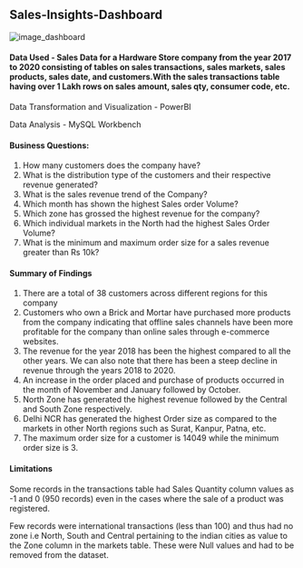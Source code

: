 ## Sales-Insights-Dashboard

![image_dashboard](https://github.com/snehapradeep12/Sales-Insights-Dashboard/assets/69630009/61e9582f-e45d-4321-828d-e67bdd40fb17)

#### Data Used - Sales Data for a Hardware Store company from the year 2017 to 2020 consisting of tables on sales transactions, sales markets, sales products, sales date, and customers.With the sales transactions table having over 1 Lakh rows on sales amount, sales qty, consumer code, etc.

Data Transformation and Visualization - PowerBI

Data Analysis - MySQL Workbench

#### Business Questions:
1.	How many customers does the company have?
2.	What is the distribution type of the customers and their respective revenue generated?
3.	What is the sales revenue trend of the Company?
4.	Which month has shown the highest Sales order Volume?
5.	Which zone has grossed the highest revenue for the company?
6.	Which individual markets in the North had the highest Sales Order Volume?
7.	What is the minimum and maximum order size for a sales revenue greater than Rs 10k?

#### Summary of Findings
1.	There are a total of 38 customers across different regions for this company
2.	Customers who own a Brick and Mortar have purchased more products from the company indicating that offline sales channels have been more profitable for the company than online sales through e-commerce websites.
3.	The revenue for the year 2018 has been the highest compared to all the other years. We can also note that there has been a steep decline in revenue through the years 2018 to 2020.
4.	An increase in the order placed and purchase of products occurred in the month of November and January followed by October.
5.	North Zone has generated the highest revenue followed by the Central and South Zone respectively.
6.	Delhi NCR has generated the highest Order size as compared to the markets in other North regions such as Surat, Kanpur, Patna, etc.
7.	The maximum order size for a customer is 14049 while the minimum order size is 3.



#### Limitations

Some records in the transactions table had Sales Quantity column values as -1 and 0 (950 records) even in the cases where the sale of a product was registered.

Few records were international transactions (less than 100) and thus had no zone i.e North, South and Central pertaining to the indian cities as value to the Zone column in the markets table. These were Null values and had to be removed from the dataset.





